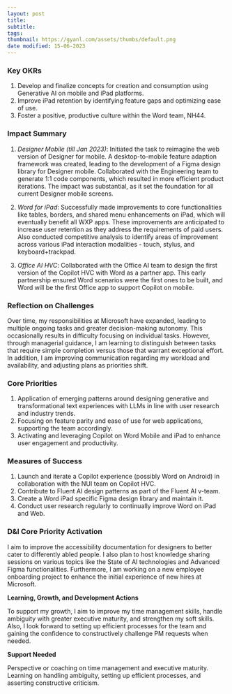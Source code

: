 ```yaml
---
layout: post
title:
subtitle:
tags: 
thumbnail: https://gyanl.com/assets/thumbs/default.png
date modified: 15-06-2023
---
```


### Key OKRs

1. Develop and finalize concepts for creation and consumption using Generative AI on mobile and iPad platforms.
2. Improve iPad retention by identifying feature gaps and optimizing ease of use.
3. Foster a positive, productive culture within the Word team, NH44.

### Impact Summary

1. _Designer Mobile (till Jan 2023)_: Initiated the task to reimagine the web version of Designer for mobile. A desktop-to-mobile feature adaption framework was created, leading to the development of a Figma design library for Designer mobile. Collaborated with the Engineering team to generate 1:1 code components, which resulted in more efficient product iterations. The impact was substantial, as it set the foundation for all current Designer mobile screens.
    
2. _Word for iPad_: Successfully made improvements to core functionalities like tables, borders, and shared menu enhancements on iPad, which will eventually benefit all WXP apps. These improvements are anticipated to increase user retention as they address the requirements of paid users. Also conducted competitive analysis to identify areas of improvement across various iPad interaction modalities - touch, stylus, and keyboard+trackpad.
    
3. _Office AI HVC_: Collaborated with the Office AI team to design the first version of the Copilot HVC with Word as a partner app. This early partnership ensured Word scenarios were the first ones to be built, and Word will be the first Office app to support Copilot on mobile.
    
### Reflection on Challenges

Over time, my responsibilities at Microsoft have expanded, leading to multiple ongoing tasks and greater decision-making autonomy. This occasionally results in difficulty focusing on individual tasks. However, through managerial guidance, I am learning to distinguish between tasks that require simple completion versus those that warrant exceptional effort. In addition, I am improving communication regarding my workload and availability, and adjusting plans as priorities shift.

### Core Priorities

1. Application of emerging patterns around designing generative and transformational text experiences with LLMs in line with user research and industry trends.
2. Focusing on feature parity and ease of use for web applications, supporting the team accordingly.
3. Activating and leveraging Copilot on Word Mobile and iPad to enhance user engagement and productivity.

### Measures of Success

1. Launch and iterate a Copilot experience (possibly Word on Android) in collaboration with the NUI team on Copilot HVC.
2. Contribute to Fluent AI design patterns as part of the Fluent AI v-team.
3. Create a Word iPad specific Figma design library and maintain it.
4. Conduct user research regularly to continually improve Word on iPad and Web.

### D&I Core Priority Activation

I aim to improve the accessibility documentation for designers to better cater to differently abled people. I also plan to host knowledge sharing sessions on various topics like the State of AI technologies and Advanced Figma functionalities. Furthermore, I am working on a new employee onboarding project to enhance the initial experience of new hires at Microsoft.

**Learning, Growth, and Development Actions**

To support my growth, I aim to improve my time management skills, handle ambiguity with greater executive maturity, and strengthen my soft skills. Also, I look forward to setting up efficient processes for the team and gaining the confidence to constructively challenge PM requests when needed.

**Support Needed**

Perspective or coaching on time management and executive maturity. Learning on handling ambiguity, setting up efficient processes, and asserting constructive criticism.